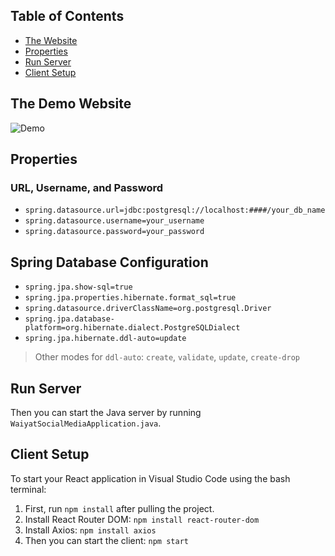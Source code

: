 
## Table of Contents
- [The Website](#the-website)
- [Properties](#properties)
- [Run Server](#run-server)
- [Client Setup](#client-setup)


## The Demo Website 
![Demo](assets/Demo.gif)

## Properties

### URL, Username, and Password
- `spring.datasource.url=jdbc:postgresql://localhost:####/your_db_name`
- `spring.datasource.username=your_username`
- `spring.datasource.password=your_password`

## Spring Database Configuration
- `spring.jpa.show-sql=true`
- `spring.jpa.properties.hibernate.format_sql=true`
- `spring.datasource.driverClassName=org.postgresql.Driver`
- `spring.jpa.database-platform=org.hibernate.dialect.PostgreSQLDialect`
- `spring.jpa.hibernate.ddl-auto=update`
> Other modes for `ddl-auto`: `create`, `validate`, `update`, `create-drop`

## Run Server
Then you can start the Java server by running `WaiyatSocialMediaApplication.java`.

## Client Setup
To start your React application in Visual Studio Code using the bash terminal:

1. First, run `npm install` after pulling the project.
2. Install React Router DOM: `npm install react-router-dom`
3. Install Axios: `npm install axios`
4. Then you can start the client: `npm start`
